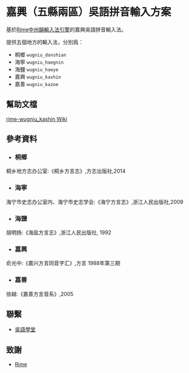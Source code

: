 # 嘉興（五縣兩區）吳語拼音輸入方案

基於[Rime中州韻輸入法引擎](https://rime.im/)的嘉興吳語拼音輸入法。

提供五個地方的輸入法，分別爲：

- 桐鄉 `wugniu_donshian`
- 海寧 `wugniu_haegnin`
- 海鹽 `wugniu_haeye`
- 嘉興 `wugniu_kashin`
- 嘉善 `wugniu_kazoe`

## 幫助文檔

[rime-wugniu_kashin Wiki](https://github.com/NGLI/rime-wugniu_kashin/wiki)

## 參考資料

- ### 桐鄉

桐乡地方志办公室:《桐乡方言志》,方志出版社,2014

- ### 海寧

海宁市史志办公室内、海宁市史志学会:《海宁方言志》,浙江人民出版社,2009

- ### 海鹽

胡明扬:《海盐方言志》,浙江人民出版社, 1992

- ### 嘉興

俞光中:《嘉兴方言同音字汇》,方言 1988年第三期

- ### 嘉善

徐越:《嘉善方言音系》,2005

## 聯繫

- [吳語學堂](https://www.wugniu.com/)

## 致謝

- [Rime](https://rime.im/)

